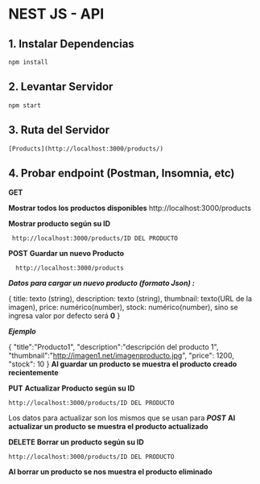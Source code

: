 # NEST JS - API

 

## 1. Instalar Dependencias

    npm install

## 2. Levantar Servidor

    npm start

## 3. Ruta del Servidor

    [Products](http://localhost:3000/products/)


## 4. Probar endpoint (Postman, Insomnia, etc)

**GET**

**Mostrar todos los productos disponibles**
    http://localhost:3000/products

**Mostrar producto según su ID**

     http://localhost:3000/products/ID DEL PRODUCTO

**POST**
**Guardar un nuevo Producto**

      http://localhost:3000/products

***Datos para cargar un nuevo producto (formato Json) :***

{
		title: texto (string),
		description: texto (string),
		thumbnail: texto(URL de la imagen),
		price: numérico(number),
		stock: numérico(number), sino se ingresa valor por defecto será **0**
}

***Ejemplo***

{
	"title":"Producto1",
	"description":"descripción del producto 1",
	"thumbnail":"http://imagen1.net/imagenproducto.jpg",
	"price": 1200,
	"stock": 10
}
**Al guardar un producto se muestra el producto creado recientemente**

**PUT**
**Actualizar Producto según su ID**

    http://localhost:3000/products/ID DEL PRODUCTO

Los datos para actualizar son los mismos que se usan para ***POST*** 
**Al actualizar un producto se muestra el producto actualizado** 

**DELETE**
**Borrar un producto según su ID**

    http://localhost:3000/products/ID DEL PRODUCTO
**Al borrar un producto se nos muestra el producto eliminado**

